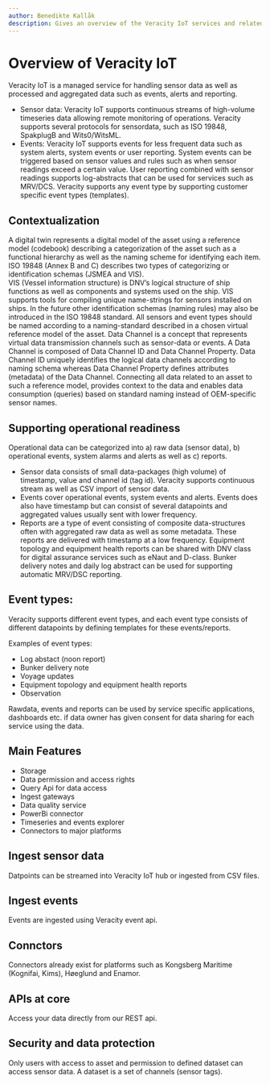 ```yaml
---
author: Benedikte Kallåk
description: Gives an overview of the Veracity IoT services and related components.
---
```


# Overview of Veracity IoT
Veracity IoT is a managed service for handling sensor data as well as processed and aggregated data such as events, alerts and reporting. 
- Sensor data: Veracity IoT supports continuous streams of high-volume timeseries data allowing remote monitoring of operations. 
Veracity supports several protocols for sensordata, such as ISO 19848, SpakplugB and Wits0/WitsML.
- Events: Veracity IoT supports events for less frequent data such as system alerts, system events or user reporting. 
System events can be triggered based on sensor values and rules such as when sensor readings exceed a certain value. 
User reporting combined with sensor readings supports log-abstracts that can be used for services such as MRV/DCS. Veracity supports any event type by supporting customer specific event types (templates).


## Contextualization
A digital twin represents a digital model of the asset using a reference model (codebook) describing a categorization of the asset such as a functional hierarchy as well as the naming scheme for identifying each item.  ISO 19848 (Annex B and C) describes two types of categorizing or identification schemas (JSMEA and VIS).  
VIS (Vessel information structure) is DNV’s logical structure of ship functions as well as components and systems used on the ship. VIS supports tools for compiling unique name-strings for sensors installed on ships. In the future other identification schemas (naming rules) may also be introduced in the ISO 19848 standard. 
All sensors and event types should be named according to a naming-standard described in a chosen virtual reference model of the asset. 
Data Channel is a concept that represents virtual data transmission channels such as sensor-data or events. A Data Channel is composed of Data Channel ID and Data Channel Property. Data Channel ID uniquely identifies the logical data channels according to naming schema whereas Data Channel Property defines attributes (metadata) of the Data Channel. 
Connecting all data related to an asset to such a reference model, provides context to the data and enables data consumption (queries) based on standard naming instead of OEM-specific sensor names.

## Supporting operational readiness
Operational data can be categorized into a) raw data (sensor data), b) operational events, system alarms and alerts as well as c) reports. 
- Sensor data consists of small data-packages (high volume) of timestamp, value and channel id (tag id). Veracity supports continuous stream as well as CSV import of sensor data.
- Events cover operational events, system events and alerts. Events does also have timestamp but can consist of several datapoints and aggregated values usually sent with lower frequency. 
- Reports are a type of event consisting of composite data-structures often with aggregated raw data as well as some metadata. These reports are delivered with timestamp at a low frequency. Equipment topology and equipment health reports can be shared with DNV class for digital assurance services such as eNaut and D-class. Bunker delivery notes and daily log abstract can be used for supporting automatic MRV/DSC reporting.


## Event types:
Veracity supports different event types, and each event type consists of different datapoints by defining templates for these events/reports.  

Examples of event types:
- Log abstact (noon report)
- Bunker delivery note
- Voyage updates
- Equipment topology and equipment health reports
- Observation

Rawdata, events and reports can be used by service specific applications, dashboards etc. if data owner has given consent for data sharing for each service using the data.

## Main Features
- Storage
- Data permission and access rights
- Query Api for data access
- Ingest gateways
- Data quality service
- PowerBi connector
- Timeseries and events explorer
- Connectors to major platforms


## Ingest sensor data
Datpoints can be streamed into Veracity IoT hub or ingested from CSV files.


## Ingest events
Events are ingested using Veracity event api.

## Connctors
Connectors already exist for platforms such as Kongsberg Maritime (Kognifai, Kims), Høeglund and Enamor.

## APIs at core
Access your data directly from our REST api.

## Security and data protection
Only users with access to asset and permission to defined dataset can access sensor data. A dataset is a set of channels (sensor tags).

